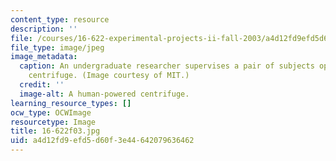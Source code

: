 ```yaml
---
content_type: resource
description: ''
file: /courses/16-622-experimental-projects-ii-fall-2003/a4d12fd9efd5d60f3e44642079636462_16-622f03.jpg
file_type: image/jpeg
image_metadata:
  caption: An undergraduate researcher supervises a pair of subjects operating a human-powered
    centrifuge. (Image courtesy of MIT.)
  credit: ''
  image-alt: A human-powered centrifuge.
learning_resource_types: []
ocw_type: OCWImage
resourcetype: Image
title: 16-622f03.jpg
uid: a4d12fd9-efd5-d60f-3e44-642079636462
---
```


